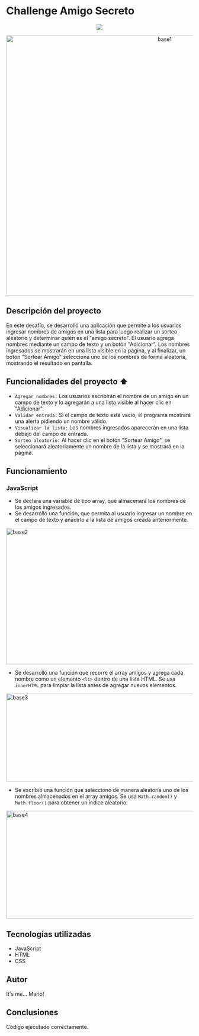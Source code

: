 # Challenge Amigo Secreto
<p align="center">
<img src="https://img.shields.io/badge/status-done-green">
</p>

<p align="center">
<img width="840" height="703" alt="base1" src="https://github.com/user-attachments/assets/312a60f2-0ae2-419f-a92e-b8599cb4527a" />
</p>

## Descripción del proyecto
En este desafío, se desarrolló una aplicación que permite a los usuarios ingresar nombres de amigos en una lista 
para luego realizar un sorteo aleatorio y determinar quién es el "amigo secreto".
El usuario agrega nombres mediante un campo de texto y un botón "Adicionar". Los nombres ingresados se mostrarán en
una lista visible en la página, y al finalizar, un botón "Sortear Amigo" selecciona uno de los nombres de forma 
aleatoria, mostrando el resultado en pantalla.

## Funcionalidades del proyecto ⬆️
- `Agregar nombres:` Los usuarios escribirán el nombre de un amigo en un campo de texto y lo agregarán a una lista visible al hacer clic en "Adicionar".
- `Validar entrada:` Si el campo de texto está vacío, el programa mostrará una alerta pidiendo un nombre válido.
- `Visualizar la lista:` Los nombres ingresados aparecerán en una lista debajo del campo de entrada.
- `Sorteo aleatorio:` Al hacer clic en el botón "Sortear Amigo", se seleccionará aleatoriamente un nombre de la lista y se mostrará en la página.

## Funcionamiento
### JavaScript
- Se declara una variable de tipo array, que almacenará los nombres de los amigos ingresados.
- Se desarrolló una función, que permita al usuario ingresar un nombre en el campo de texto y añadirlo a la lista de amigos creada anteriormente.
<p align="left">
  <img width="656" height="368" alt="base2" src="https://github.com/user-attachments/assets/5648ac83-5ce1-4752-a9ec-80540fd5745a" />
</p>

- Se desarrolló una función que recorre el array amigos y agrega cada nombre como un elemento `<li>` dentro de una lista HTML. Se usa `innerHTML` para limpiar la lista antes de agregar nuevos elementos.
  
<p align="left">
  <img width="564" height="238" alt="base3" src="https://github.com/user-attachments/assets/692761dd-9ebb-4110-bad4-c9f6ff9e79e5" />
</p>

- Se escribió una función que seleccionó de manera aleatoria uno de los nombres almacenados en el array amigos. Se usa `Math.random()` y `Math.floor()` para obtener un índice aleatorio.
  
<p align="left">
  <img width="1184" height="291" alt="base4" src="https://github.com/user-attachments/assets/44609963-edc0-4fed-8ccd-7d6b0dc78285" />
</p>


## Tecnologías utilizadas
- JavaScript
- HTML
- CSS
  
## Autor
It's me... Mario!

## Conclusiones
Código ejecutado correctamente.
